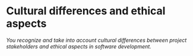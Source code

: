 # Cultural differences and ethical aspects
*You recognize and take into account cultural differences between project stakeholders and ethical aspects in software development.*
